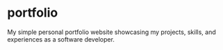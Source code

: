 # portfolio
My simple personal portfolio website showcasing my projects, skills, and experiences as a software developer.
